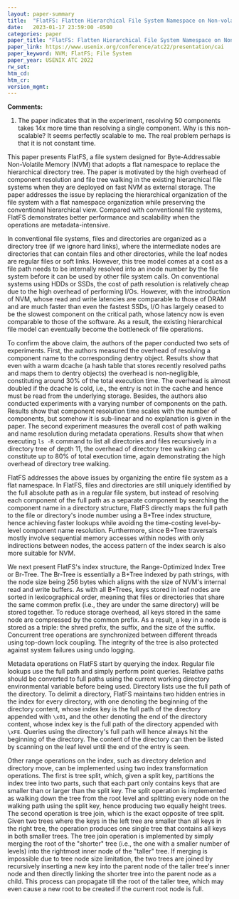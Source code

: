 ```yaml
---
layout: paper-summary
title:  "FlatFS: Flatten Hierarchical File System Namespace on Non-volatile Memories"
date:   2023-01-17 23:59:00 -0500
categories: paper
paper_title: "FlatFS: Flatten Hierarchical File System Namespace on Non-volatile Memories"
paper_link: https://www.usenix.org/conference/atc22/presentation/cai
paper_keyword: NVM; FlatFS; File System
paper_year: USENIX ATC 2022
rw_set:
htm_cd:
htm_cr:
version_mgmt:
---
```


**Comments:**

1. The paper indicates that in the experiment, resolving 50 components takes 14x more time than resolving a single 
   component. Why is this non-scalable? It seems perfectly scalable to me. The real problem perhaps is that it 
   is not constant time.

This paper presents FlatFS, a file system designed for Byte-Addressable Non-Volatile Memory (NVM) that adopts 
a flat namespace to replace the hierarchical directory tree. The paper is motivated by the high overhead of component
resolution and file tree walking in the existing hierarchical file systems when they are deployed on fast NVM as 
external storage. The paper addresses the issue by replacing the hierarchical organization of the file system with
a flat namespace organization while preserving the conventional hierarchical view. Compared with conventional
file systems, FlatFS demonstrates better performance and scalability when the operations are metadata-intensive.

In conventional file systems, files and directories are organized as a directory tree (if we ignore hard links), 
where the intermediate nodes are directories that can contain files and other directories, while the leaf nodes
are regular files or soft links. However, this tree model comes at a cost as a file path needs to be internally 
resolved into an inode number by the file system before it can be used by other file system calls. On conventional
systems using HDDs or SSDs, the cost of path resolution is relatively cheap due to the high overhead of performing 
I/Os. However, with the introduction of NVM, whose read and write latencies are comparable to those of DRAM and 
are much faster than even the fastest SSDs, I/O has largely ceased to be the slowest component on the critical path,
whose latency now is even comparable to those of the software. As a result, the existing hierarchical file model
can eventually become the bottleneck of file operations. 

To confirm the above claim, the authors of the paper conducted two sets of experiments. First, the authors measured
the overhead of resolving a component name to the corresponding dentry object. Results show that even with a warm
dcache (a hash table that stores recently resolved paths and maps them to dentry objects) the overhead is 
non-negligible, constituting around 30% of the total execution time. The overhead is almost doubled if the dcache 
is cold, i.e., the entry is not in the cache and hence must be read from the underlying storage. 
Besides, the authors also conducted experiments with a varying number of components on the path. Results show that 
component resolution time scales with the number of components, but somehow it is sub-linear and no explanation is 
given in the paper.
The second experiment measures the overall cost of path walking and name resolution during metadata operations.
Results show that when executing `ls -R` command to list all directories and files recursively in a directory tree of
depth 11, the overhead of directory tree walking can constitute up to 80% of total execution time, again demonstrating
the high overhead of directory tree walking.

FlatFS addresses the above issues by organizing the entire file system as a flat namespace. In FlatFS, files and 
directories are still uniquely identified by the full absolute path as in a regular file system, but instead of 
resolving each component of the full path as a separate component by searching the component name in a directory
structure, FlatFS directly maps the full path to the file or directory's inode number using a B+Tree index structure, 
hence achieving faster lookups while avoiding the time-costing level-by-level component name resolution. Furthermore, 
since B+Tree traversals mostly involve sequential memory accesses within nodes with only indirections between nodes,
the access pattern of the index search is also more suitable for NVM.

We next present FlatFS's index structure, the Range-Optimized Index Tree or Br-Tree. The Br-Tree is essentially a 
B+Tree indexed by path strings, with the node size being 256 bytes which aligns with the size of NVM's internal 
read and write buffers. As with all B+Trees, keys stored in leaf nodes are sorted in lexicographical order, meaning
that files or directories that share the same common prefix (i.e., they are under the same directory) will be stored 
together. To reduce storage overhead, all keys stored in the same node are compressed by the common prefix.
As a result, a key in a node is stored as a triple: the shred prefix, the suffix, and the size of the suffix.
Concurrent tree operations are synchronized between different threads using top-down lock coupling. The integrity
of the tree is also protected against system failures using undo logging.

Metadata operations on FlatFS start by querying the index. Regular file lookups use the full path and simply perform
point queries. Relative paths should be converted to full paths using the current working directory environmental 
variable before being used. Directory lists use the full path of the directory. To delimit a directory, FlatFS
maintains two hidden entries in the index for every directory, with one denoting the beginning of the 
directory content, whose 
index key is the full path of the directory appended with `\x01`, and the other denoting the end of the directory
content, whose index key is the full path of the directory appended with `\xFE`. Queries using the directory's full
path will hence always hit the beginning of the directory. The content of the directory can then be listed by scanning 
on the leaf level until the end of the entry is seen.

Other range operations on the index, such as directory deletion and directory move, can be implemented using two index 
transformation operations. The first is tree split, which, given a split key, partitions the index tree into two parts,
such that each part only contains keys that are smaller than or larger than the split key.
The split operation is implemented as walking down the tree from the root level and splitting every node on the 
walking path using the split key, hence producing two equally height trees. 
The second operation is tree join, which is the exact opposite of tree split. Given two trees where the keys in
the left tree are smaller than all keys in the right tree, the operation produces one single tree that contains 
all keys in both smaller trees. 
The tree join operation is implemented by simply merging the root of the "shorter" tree (i.e., the one with a smaller
number of levels) into the rightmost inner node of the "taller" tree. If merging is impossible due to tree node
size limitation, the two trees are joined by recursively inserting a new key into the parent node of the taller
tree's inner node and then directly linking the shorter tree into the parent node as a child. This process can propagate
till the root of the taller tree, which may even cause a new root to be created if the current root node is full.

